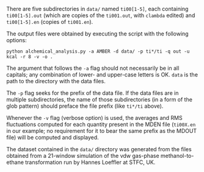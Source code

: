 There are five subdirectories in `data/` named `ti00[1-5]`, each containing `ti00[1-5].out` (which are copies of the `ti001.out`, with `clambda` edited)
and `ti00[1-5].en` (copies of `ti001.en`).

The output files were obtained by executing the script with the following options:

`python alchemical_analysis.py -a AMBER -d data/ -p ti*/ti -q out -u kcal -r 8 -v -o .`

The argument that follows the `-a` flag should not necessarily be in all capitals; any combination of lower- and upper-case letters is OK.
`data` is the path to the directory with the data files.

The `-p` flag seeks for the prefix of the data file. If the data files are in multiple subdirectories,
the name of those subdirectories (in a form of the glob pattern) should preface the file prefix (like `ti*/ti` above).

Whenever the `-v` flag (verbose option) is used, the averages and RMS fluctuations computed for each quantity present in the MDEN file (`ti00X.en` in our example; no requirement for it to bear the same prefix as the MDOUT file) will be computed and displayed.

The dataset contained in the `data/` directory was generated from the files obtained from a 21-window simulation of the vdw gas-phase methanol-to-ethane transformation run by Hannes Loeffler at STFC, UK.
